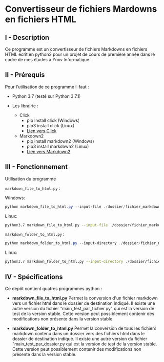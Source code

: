 # Convertisseur de fichiers Mardowns en fichiers HTML

## I - Description

Ce programme est un convertisseur de fichiers Markdowns en fichiers HTML écrit en python3 pour un projet de cours de première année dans le cadre de mes études à Ynov Informatique.

## II - Prérequis

Pour l'utilisation de ce programme il faut :

- Python 3.7 (testé sur Python 3.7.1)

- Les librairie :
  - Click
    - pip install click (Windows)
    - pip3 install click (Linux)
    - [Lien vers Click](https://pypi.org/project/markdown2/)
  - Markdown2
    - pip install markdown2 (Windows)
    - pip3 install markdown2 (Linux)
    - [Lien vers Markdown2](https://pypi.org/project/markdown2/)

## III - Fonctionnement

Utilisation du programme

`markdown_file_to_html.py` :

Windows:

```powershell
python markdown_file_to_html.py --input-file ./dossier/fichier_markdown --output-directory ./dossier_resultat/ --titre votre_titre
```

Linux:

```bash
python3.7 markdown_file_to_html.py --input-file ./dossier/fichier_markdown --output-directory ./dossier_resultat/ --titre votre_titre
```

`markdown_folder_to_html.py` :

```powershell
python markdown_folder_to_html.py --input-directory ./dossier/fichier_markdown --output-directory ./dossier_resultat/ --titre votre_titre
```

Linux:

```bash
python3.7 markdown_folder_to_html.py --input-directory ./dossier/fichier_markdown --output-directory ./dossier_resultat/ --titre votre_titre
```

## IV - Spécifications

Ce dépôt contient quatres programmes python :

- **markdown_file_to_html.py**
  Permet la conversion d'un fichier markdown vers un fichier html dans le dossier de destination indiqué.
  Il existe une autre version du fichier "main_test_par_fichier.py" qui est la version de test de la version stable. Cette version peut possiblement contenir des modifications non présente dans la version stable.

- **markdown_folder_to_html.py**
  Permet la conversion de tous les fichiers markdown contenu dans un dossier vers des fichiers html dans le dossier de destination indiqué.
  Il existe une autre version du fichier "main_test_par_dossier.py qui est la version de test de la version stable. Cette version peut possiblement contenir des modifications non présente dans la version stable.
